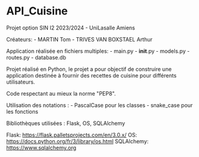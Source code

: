 # API_Cuisine
Projet option SIN I2 2023/2024 - UniLasalle Amiens

Créateurs:
    - MARTIN Tom
    - TRIVES VAN BOXSTAEL Arthur


Application réalisée en fichiers multiples:
    - main.py
    - __init__.py
    - models.py
    - routes.py
    - database.db

Projet réalisé en Python, le projet a pour objectif de construire une application destinée à fournir des recettes de
cuisine pour différents utilisateurs.

Code respectant au mieux la norme "PEP8".

Utilisation des notations :
                          - PascalCase pour les classes
                          - snake_case pour les fonctions

Bibliothèques utilisées : Flask, OS, SQLAlchemy

Flask: https://flask.palletsprojects.com/en/3.0.x/
OS: https://docs.python.org/fr/3/library/os.html
SQLAlchemy: https://www.sqlalchemy.org

